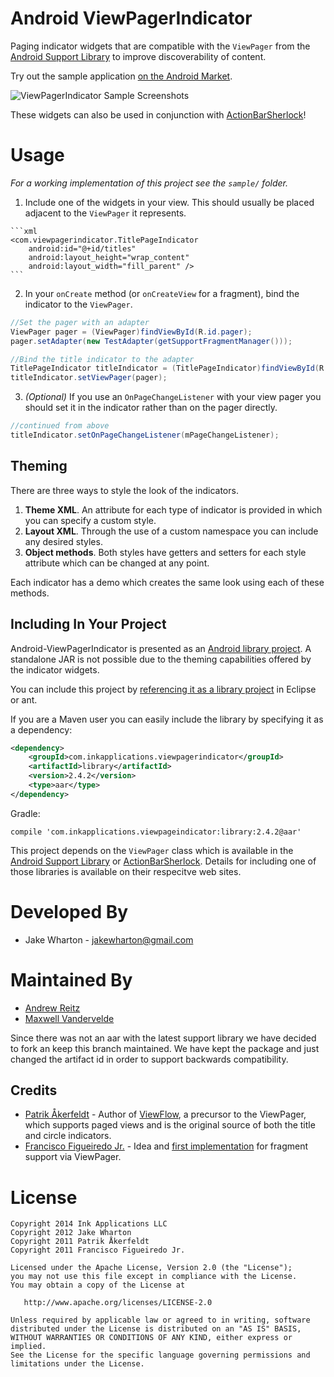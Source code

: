 Android ViewPagerIndicator
==========================

Paging indicator widgets that are compatible with the `ViewPager` from the
[Android Support Library][2] to improve discoverability of content.

Try out the sample application [on the Android Market][10].

![ViewPagerIndicator Sample Screenshots][9]

These widgets can also be used in conjunction with [ActionBarSherlock][3]!



Usage
=====

*For a working implementation of this project see the `sample/` folder.*

  1. Include one of the widgets in your view. This should usually be placed
     adjacent to the `ViewPager` it represents.

	```xml
    <com.viewpagerindicator.TitlePageIndicator
        android:id="@+id/titles"
        android:layout_height="wrap_content"
        android:layout_width="fill_parent" />
	```

  2. In your `onCreate` method (or `onCreateView` for a fragment), bind the
     indicator to the `ViewPager`.

  ```java
  //Set the pager with an adapter
  ViewPager pager = (ViewPager)findViewById(R.id.pager);
  pager.setAdapter(new TestAdapter(getSupportFragmentManager()));

  //Bind the title indicator to the adapter
  TitlePageIndicator titleIndicator = (TitlePageIndicator)findViewById(R.id.titles);
  titleIndicator.setViewPager(pager);
  ```

  3. *(Optional)* If you use an `OnPageChangeListener` with your view pager
     you should set it in the indicator rather than on the pager directly.

  ```java
  //continued from above
  titleIndicator.setOnPageChangeListener(mPageChangeListener);
  ```


Theming
-------

There are three ways to style the look of the indicators.

 1. **Theme XML**. An attribute for each type of indicator is provided in which
    you can specify a custom style.
 2. **Layout XML**. Through the use of a custom namespace you can include any
    desired styles.
 3. **Object methods**. Both styles have getters and setters for each style
    attribute which can be changed at any point.

Each indicator has a demo which creates the same look using each of these
methods.


Including In Your Project
-------------------------

Android-ViewPagerIndicator is presented as an [Android library project][7]. A
standalone JAR is not possible due to the theming capabilities offered by the
indicator widgets.

You can include this project by [referencing it as a library project][8] in
Eclipse or ant.

If you are a Maven user you can easily include the library by specifying it as
a dependency:

```xml
<dependency>
    <groupId>com.inkapplications.viewpagerindicator</groupId>
    <artifactId>library</artifactId>
    <version>2.4.2</version>
    <type>aar</type>
</dependency>
```

Gradle:

    compile 'com.inkapplications.viewpageindicator:library:2.4.2@aar'

This project depends on the `ViewPager` class which is available in the
[Android Support Library][2] or [ActionBarSherlock][3]. Details for
including one of those libraries is available on their respecitve web sites.




Developed By
============

 * Jake Wharton - <jakewharton@gmail.com>

Maintained By
============

 * [Andrew Reitz][11]
 * [Maxwell Vandervelde][12]

Since there was not an aar with the latest support library we have decided to fork an keep this branch
maintained. We have kept the package and just changed the artifact id in order to support backwards
compatibility.

Credits
-------

 * [Patrik Åkerfeldt][1] - Author of [ViewFlow][4], a precursor to the ViewPager,
   which supports paged views and is the original source of both the title
   and circle indicators.
 * [Francisco Figueiredo Jr.][5] - Idea and [first implementation][6] for
   fragment support via ViewPager.




License
=======

    Copyright 2014 Ink Applications LLC
    Copyright 2012 Jake Wharton
    Copyright 2011 Patrik Åkerfeldt
    Copyright 2011 Francisco Figueiredo Jr.

    Licensed under the Apache License, Version 2.0 (the "License");
    you may not use this file except in compliance with the License.
    You may obtain a copy of the License at

       http://www.apache.org/licenses/LICENSE-2.0

    Unless required by applicable law or agreed to in writing, software
    distributed under the License is distributed on an "AS IS" BASIS,
    WITHOUT WARRANTIES OR CONDITIONS OF ANY KIND, either express or implied.
    See the License for the specific language governing permissions and
    limitations under the License.






 [1]: https://github.com/pakerfeldt
 [2]: http://developer.android.com/sdk/compatibility-library.html
 [3]: http://actionbarsherlock.com
 [4]: https://github.com/pakerfeldt/android-viewflow
 [5]: https://github.com/franciscojunior
 [6]: https://gist.github.com/1122947
 [7]: http://developer.android.com/guide/developing/projects/projects-eclipse.html
 [8]: http://developer.android.com/guide/developing/projects/projects-eclipse.html#ReferencingLibraryProject
 [9]: https://raw.github.com/InkApplications/Android-ViewPagerIndicator/master/sample/screens.png
 [10]: https://play.google.com/store/apps/details?id=com.viewpagerindicator.sample
 [11]: https://github.com/pieces029
 [12]: https://github.com/MaxVandervelde
